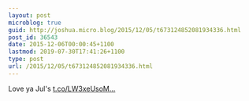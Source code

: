```yaml
---
layout: post
microblog: true
guid: http://joshua.micro.blog/2015/12/05/t673124852081934336.html
post_id: 36543
date: 2015-12-06T00:00:45+1100
lastmod: 2019-07-30T17:41:26+1100
type: post
url: /2015/12/05/t673124852081934336.html
---
```

Love ya Jul's [t.co/LW3xeUsoM...](https://t.co/LW3xeUsoMp)
